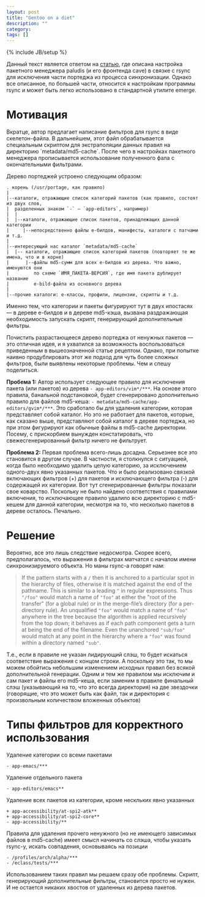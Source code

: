 ```yaml
---
layout: post
title: "Gentoo on a diet"
description: ""
category: 
tags: []
---
```

{% include JB/setup %}

Данный текст является ответом на [статью](http://zaufi.github.io/gentoo/2013/08/02/portage-diet/), где описана настройка пакетного менеджера paludis (и его фронтенда cave) в связке с rsync для исключения части портеджа из процесса синхронизации. Однако все описанное, по большей части, относится к настройкам программы rsync и может быть легко использовано в стандартной утилите emerge.



<h1>Мотивация</h1>
Вкратце, автор предлагает написание фильтров для rsync в виде скелетон-файла. В дальнейшем, этот файл обрабатывается специальным скриптом для экстраполяции данных правил на директорию `metadata/md5-cache`. После чего в настройках пакетного менеджера прописывается использование полученного фала с окончательными фильтрами.

Дерево портеджей устроено следующим образом:

    . корень (/usr/portage, как правило)
    |
    |--каталоги, отражающие список категорий пакетов (как правило, состоят из двух слов,
    |  разделенных знаком `-` — `app-editors`, например)
    |  |
    |  |--каталоги, отражающие список пакетов, принадлежащих данной категории
    |     |--непосредственно файлы e-билдов, манифесты, каталоги с патчами и т.д.
    |
    |--интересующий нас каталог `metadata/md5-cache`
    |  |-- каталоги, отражающие список категорий пакетов (повторяет те же имена, что и в корне)
    |      |--файлы md5-сумм для всех e-билдов из дерева. Что важно, именуются они
    |         по схеме `ИМЯ_ПАКЕТА-ВЕРСИЯ`, где имя пакета дублирует название
    |         e-bild-файла из основного дерева
    |
    |--прочие каталоги: e-классы, профили, лицензии, скрипты и т.д.

Именно тем, что категории и пакеты фигурируют тут в двух ипостасях — в дереве e-билдов и в дереве md5-кэша, вызвана раздражающая необходимость запускать скрипт, генерирующий дополнительные фильтры.

Почистить разрастающееся дерево портеджа от ненужных пакетов — это отличная идея, и я ухватился за возможность воспользоваться приведенным в вышеозначенной статье рецептом. Однако, при попытке наивно продублировать этот же подход для чуть более сложных фильтров, были выявлены некоторые проблемы. Чем и спешу поделиться.

<b>Пробема 1:</b>
Автор использует следующее правило для исключения пакета (или пакетов) из дерева `- app-editors/vim*/***`. На основе этого правила, банальной подстановкой, будет сгенерировано дополнительно правило для файлов md5-кеша: `- metadata/md5-cache/app-editors/gvim*/***`. Это сработало бы для удаления категории, которая представляет собой каталог. Но это не работает для пакетов, которые, как сказано выше, представляют собой каталог в дереве портеджа, но при этом фигурируют как обычные файлы в md5-cache директории. Посему, с прискорбием вынужден констатировать, что свежесгенерированный фильтр ничего не фильтрует.

<b>Проблема 2:</b>
Первая проблема всего-лишь досадна. Серьезнее все это становится в другом случае. В частности, я столкнулся с ситуацией, когда было необходимо удалить целую категорию, за исключением одного-двух явно указанных пакетов. Что и было реализовано связкой включающих фильтров (+) для пакетов и исключающего фильтра (-) для содержащей их категории. Вот тут сгенерированные фильтры показали свое коварство. Поскольку не было найдено соответствия с правилами включения, то исключающее правило удалило всю директорию с md5-кешем для данной категории, несмотря на то, что несколько пакетов в дереве осталось. Печально.



<h1>Решение</h1>
Вероятно, все это лишь следствие недосмотра. Скорее всего, предполагалось, что выражения в фильтрах матчатся с началом имени синхронизируемого объекта. Но маны rsync-а говорят нам:

>If the pattern starts with a `/` then it is anchored to a particular spot in the hierarchy of files, otherwise it is matched against the end of the pathname. This is similar to a leading `^` in regular expressions. Thus `"/foo"` would match a name of `"foo"` at either the "root of the transfer" (for a global rule) or in the merge-file’s directory (for a per-directory rule). An unqualified `"foo"` would match a name of `"foo"` anywhere in the tree because the algorithm is applied recursively from the top down; it behaves as if each path component gets a turn at being the end of the filename. Even the  unanchored `"sub/foo"` would match at any point in the hierarchy where a `"foo"` was found within a directory named `"sub"`.

Т.е., если в правиле не указан лидирующий слэш, то будет искаться соответствие выражения с концом строки. А поскольку это так, то мы можем обойтись небольшим изменением исходных правил без всякой дополнительной генерации. Одним и тем же правилом мы исключим и сам пакет и файлы его md5-кеша, если заменим в правиле финальный слэш (указывающий на то, что это всегда директория) на две звездочки (говорящие, что это может быть как файл, так и директория с произвольным количеством вложенных объектов)



<h1>Типы фильтров для корректного использования</h1>
Удаление категории со всеми пакетами

    - app-emacs/***

Удаление отдельного пакета

    - app-editors/emacs**

Удаление всех пакетов из категории, кроме нескльких явно указанных

    + app-accessibility/at-spi2-atk**
    + app-accessibility/at-spi2-core**
    - app-accessibility/**

Правила для удаления прочего ненужного (но не имеющего зависимых файлов в md5-cache) имеет смысл начинать со слэша, чтобы указать rsync-у, искать совпадения, основываясь на позиции

    - /profiles/arch/alpha/***
    - /eclass/tests/***

Использованием таких правил мы решаем сразу обе проблемы. Скрипт, генерирующий дополнительные фильтры, становится просто не нужен. И не остается никаких хвостов от удаленных из дерева пакетов.
